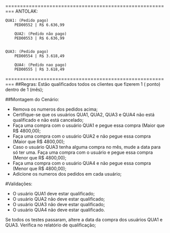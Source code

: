 =========================================================
ANTOLAK:

	QUA1: (Pedido pago)
		PED00552 | R$ 6.636,99

		QUA2: (Pedido não pago)
		PED00553 | R$ 6.636,99


	QUA3: (Pedido pago)
		PED00554 | R$ 3.618,49

		QUA4: (Pedido nao pago) 
		PED00555 | R$ 3.618,49

=========================================================
##Regras:
Estão qualificados todos os clientes que fizerem 1 ( ponto) dentro de 1 (mês);

##Montagem do Cenário:
- Remova os numeros dos pedidos acima;
- Certifique-se que os usuários QUA1, QUA2, QUA3 e QUA4 não está qualificado e não está cancelado;
- Faça uma compra com o usuário QUA1 e pegue essa compra (Maior que R$ 4800,00);
- Faça uma compra com o usuário QUA2 e não pegue essa compra (Maior que R$ 4800,00);
- Caso o usuário QUA3 tenha alguma compra no mês, mude a data para só ter uma. Faça uma compra com o usuário e pegue essa compra (Menor que R$ 4800,00);
- Faça uma compra com o usuário QUA4 e não pegue essa compra (Menor que R$ 4800,00);
- Adicione os numeros dos pedidos em cada usuário;

#Validações:
- O usuário QUA1 deve estar qualificado;
- O usuário QUA2 não deve estar qualificado;
- O usuário QUA3 não deve estar qualificado;
- O usuário QUA4 não deve estar qualificado.

Se todos os testes passaram, altere a data da compra dos usuários QUA1 e QUA3.
Verifica no relatório de qualificação;